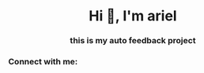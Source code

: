 <h1 align="center">Hi 👋, I'm ariel</h1>
<h3 align="center">this is my auto feedback project</h3>

<h3 align="left">Connect with me:</h3>
<p align="left">
</p>
